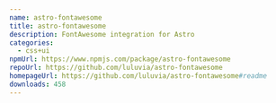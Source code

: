 ```yaml
---
name: astro-fontawesome
title: astro-fontawesome
description: FontAwesome integration for Astro
categories:
  - css+ui
npmUrl: https://www.npmjs.com/package/astro-fontawesome
repoUrl: https://github.com/luluvia/astro-fontawesome
homepageUrl: https://github.com/luluvia/astro-fontawesome#readme
downloads: 458
---
```

